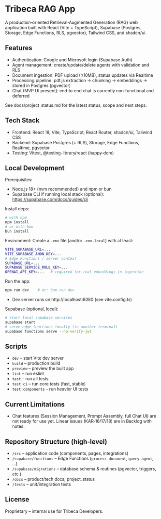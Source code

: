 # Tribeca RAG App

A production‑oriented Retrieval‑Augmented Generation (RAG) web application built with React (Vite + TypeScript), Supabase (Postgres, Storage, Edge Functions, RLS, pgvector), Tailwind CSS, and shadcn/ui.

## Features
- Authentication: Google and Microsoft login (Supabase Auth)
- Agent management: create/update/delete agents with validation and RLS
- Document ingestion: PDF upload (≤10MB), status updates via Realtime
- Processing pipeline: pdf.js extraction → chunking → embeddings → stored in Postgres (pgvector)
- Chat (MVP UI present): end‑to‑end chat is currently non‑functional and deferred

See docs/project_status.md for the latest status, scope and next steps.

## Tech Stack
- Frontend: React 18, Vite, TypeScript, React Router, shadcn/ui, Tailwind CSS
- Backend: Supabase Postgres (+ RLS), Storage, Edge Functions, Realtime, pgvector
- Testing: Vitest, @testing-library/react (happy‑dom)

## Local Development
Prerequisites:
- Node.js 18+ (nvm recommended) and npm or bun
- Supabase CLI if running local stack (optional): https://supabase.com/docs/guides/cli

Install deps:
```sh
# with npm
npm install
# or with bun
bun install
```

Environment:
Create a `.env` file (and/or `.env.local`) with at least:
```bash
VITE_SUPABASE_URL=...
VITE_SUPABASE_ANON_KEY=...
# Edge Functions / server context
SUPABASE_URL=...
SUPABASE_SERVICE_ROLE_KEY=...
OPENAI_API_KEY=...   # required for real embeddings in ingestion
```

Run the app:
```sh
npm run dev    # or: bun run dev
```
- Dev server runs on http://localhost:8080 (see vite.config.ts)

Supabase (optional, local):
```sh
# start local supabase services
supabase start
# serve edge functions locally (in another terminal)
supabase functions serve --no-verify-jwt
```

## Scripts
- `dev` – start Vite dev server
- `build` – production build
- `preview` – preview the built app
- `lint` – run eslint
- `test` – run all tests
- `test:ci` – run core tests (fast, stable)
- `test:components` – run heavier UI tests

## Current Limitations
- Chat features (Session Management, Prompt Assembly, full Chat UI) are not ready for use yet. Linear issues (KAR‑16/17/18) are in Backlog with notes.

## Repository Structure (high‑level)
- `/src` – application code (components, pages, integrations)
- `/supabase/functions` – Edge Functions (`process-document`, `query-agent`, ...)
- `/supabase/migrations` – database schema & routines (pgvector, triggers, etc.)
- `/docs` – product/tech docs, project_status
- `/tests` – unit/integration tests

## License
Proprietary – internal use for Tribeca Developers.

